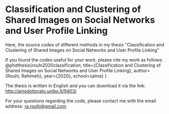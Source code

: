 # Classification and Clustering of Shared Images on Social Networks and User Profile Linking
Here, the source codes of different methods in my thesis "Classification and Clustering of Shared Images on Social Networks and User Profile Linking"

If you found the codes useful for your work, please cite my work as follows:
@phdthesis{rouhi2020classification,
  title={Classification and Clustering of Shared Images on Social Networks and User Profile Linking},
  author={Rouhi, Rahimeh},
  year={2020},
  school={alma}
}

The thesis is written in English and you can download it via the link: http://amsdottorato.unibo.it/9403/

For your questions regarding the code, please contact me with the email address: ra.rouhi@gmail.com
